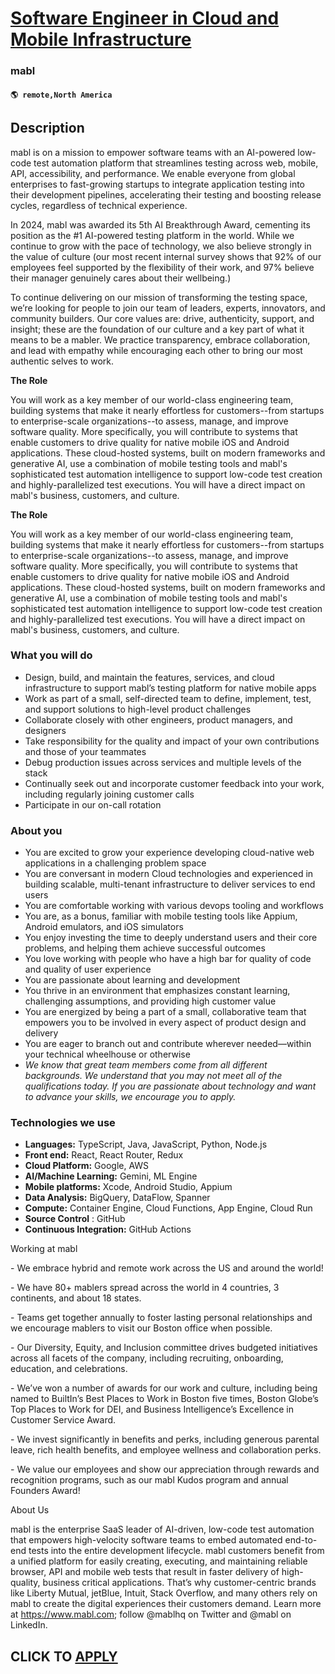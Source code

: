 # [Software Engineer in Cloud and Mobile Infrastructure](https://www.remotewlb.com/apply/software-engineer-in-cloud-and-mobile-infrastructure)  
### mabl  
#### `🌎 remote,North America`  

## Description

mabl is on a mission to empower software teams with an AI-powered low-code test automation platform that streamlines testing across web, mobile, API, accessibility, and performance. We enable everyone from global enterprises to fast-growing startups to integrate application testing into their development pipelines, accelerating their testing and boosting release cycles, regardless of technical experience.

  

In 2024, mabl was awarded its 5th AI Breakthrough Award, cementing its position as the #1 AI-powered testing platform in the world. While we continue to grow with the pace of technology, we also believe strongly in the value of culture (our most recent internal survey shows that 92% of our employees feel supported by the flexibility of their work, and 97% believe their manager genuinely cares about their wellbeing.)

  

To continue delivering on our mission of transforming the testing space, we’re looking for people to join our team of leaders, experts, innovators, and community builders. Our core values are: drive, authenticity, support, and insight; these are the foundation of our culture and a key part of what it means to be a mabler. We practice transparency, embrace collaboration, and lead with empathy while encouraging each other to bring our most authentic selves to work.

  

 **The Role**

  

You will work as a key member of our world-class engineering team, building systems that make it nearly effortless for customers--from startups to enterprise-scale organizations--to assess, manage, and improve software quality. More specifically, you will contribute to systems that enable customers to drive quality for native mobile iOS and Android applications. These cloud-hosted systems, built on modern frameworks and generative AI, use a combination of mobile testing tools and mabl's sophisticated test automation intelligence to support low-code test creation and highly-parallelized test executions. You will have a direct impact on mabl's business, customers, and culture.

  

 **The Role**

  

You will work as a key member of our world-class engineering team, building systems that make it nearly effortless for customers--from startups to enterprise-scale organizations--to assess, manage, and improve software quality. More specifically, you will contribute to systems that enable customers to drive quality for native mobile iOS and Android applications. These cloud-hosted systems, built on modern frameworks and generative AI, use a combination of mobile testing tools and mabl's sophisticated test automation intelligence to support low-code test creation and highly-parallelized test executions. You will have a direct impact on mabl's business, customers, and culture.

  

### What you will do

* Design, build, and maintain the features, services, and cloud infrastructure to support mabl’s testing platform for native mobile apps
* Work as part of a small, self-directed team to define, implement, test, and support solutions to high-level product challenges
* Collaborate closely with other engineers, product managers, and designers
* Take responsibility for the quality and impact of your own contributions and those of your teammates
* Debug production issues across services and multiple levels of the stack
* Continually seek out and incorporate customer feedback into your work, including regularly joining customer calls
* Participate in our on-call rotation

  

### About you

* You are excited to grow your experience developing cloud-native web applications in a challenging problem space
* You are conversant in modern Cloud technologies and experienced in building scalable, multi-tenant infrastructure to deliver services to end users
* You are comfortable working with various devops tooling and workflows
* You are, as a bonus, familiar with mobile testing tools like Appium, Android emulators, and iOS simulators
* You enjoy investing the time to deeply understand users and their core problems, and helping them achieve successful outcomes
* You love working with people who have a high bar for quality of code and quality of user experience
* You are passionate about learning and development
* You thrive in an environment that emphasizes constant learning, challenging assumptions, and providing high customer value
* You are energized by being a part of a small, collaborative team that empowers you to be involved in every aspect of product design and delivery
* You are eager to branch out and contribute wherever needed—within your technical wheelhouse or otherwise
*  _We know that great team members come from all different backgrounds. We understand that you may not meet all of the qualifications today. If you are passionate about technology and want to advance your skills, we encourage you to apply._

  

### Technologies we use

*  **Languages:** TypeScript, Java, JavaScript, Python, Node.js
*  **Front end:** React, React Router, Redux
*  **Cloud Platform:** Google, AWS
*  **AI/Machine Learning:** Gemini, ML Engine
*  **Mobile platforms:** Xcode, Android Studio, Appium
*  **Data Analysis:** BigQuery, DataFlow, Spanner
*  **Compute:** Container Engine, Cloud Functions, App Engine, Cloud Run
*  **Source Control** : GitHub
*  **Continuous Integration:** GitHub Actions

  

Working at mabl

  

\- We embrace hybrid and remote work across the US and around the world!

\- We have 80+ mablers spread across the world in 4 countries, 3 continents, and about 18 states.

\- Teams get together annually to foster lasting personal relationships and we encourage mablers to visit our Boston office when possible.

\- Our Diversity, Equity, and Inclusion committee drives budgeted initiatives across all facets of the company, including recruiting, onboarding, education, and celebrations.

\- We’ve won a number of awards for our work and culture, including being named to BuiltIn’s Best Places to Work in Boston five times, Boston Globe’s Top Places to Work for DEI, and Business Intelligence’s Excellence in Customer Service Award.

\- We invest significantly in benefits and perks, including generous parental leave, rich health benefits, and employee wellness and collaboration perks.

\- We value our employees and show our appreciation through rewards and recognition programs, such as our mabl Kudos program and annual Founders Award!

  

  

About Us

  

mabl is the enterprise SaaS leader of AI-driven, low-code test automation that empowers high-velocity software teams to embed automated end-to-end tests into the entire development lifecycle. mabl customers benefit from a unified platform for easily creating, executing, and maintaining reliable browser, API and mobile web tests that result in faster delivery of high-quality, business critical applications. That’s why customer-centric brands like Liberty Mutual, jetBlue, Intuit, Stack Overflow, and many others rely on mabl to create the digital experiences their customers demand. Learn more at https://www.mabl.com; follow @mablhq on Twitter and @mabl on LinkedIn.

  
## CLICK TO [APPLY](https://www.remotewlb.com/apply/software-engineer-in-cloud-and-mobile-infrastructure)

